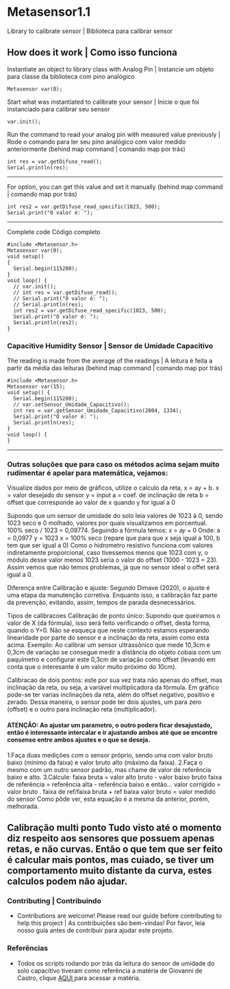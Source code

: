 # Metasensor1.1
Library to calibrate sensor | Biblioteca para calibrar sensor

## How does it work | Como isso funciona
Instantiate an object to library class with Analog Pin | Instancie um objeto para classe da biblioteca com pino analógico
```
Metasensor var(0);
```

Start what was instantiated to calibrate your sensor | Inicie o que foi instanciado para calibrar seu sensor
```
var.init();
```

Run the command to read your analog pin with measured value previously | Rode o comando para ler seu pino analógico com valor medido anteriormente (behind map command | comando map por trás)
```
int res = var.getDifuse_read();
Serial.println(res);
```
-----------------------------------------------
For option, you can get this value and set it manually (behind map command | comando map por trás)
```
int res2 = var.getDifuse_read_specific(1023, 500);
Serial.print("O valor é: ");
```
-----------------------------------------------
Complete code Código completo
```
#include <Metasensor.h>
Metasensor var(0);
void setup() 
{
  Serial.begin(115200);
}
void loop() {
  // var.init();
  // int res = var.getDifuse_read();
  // Serial.print("O valor é: ");
  // Serial.println(res);
  int res2 = var.getDifuse_read_specific(1023, 500);
  Serial.print("O valor é: ");
  Serial.println(res2);  
}
```

### Capacitive Humidity Sensor | Sensor de Umidade Capacitivo
The reading is made from the average of the readings | A leitura é feita a partir da média das leituras (behind map command | comando map por trás)
```
#include <Metasensor.h>
Metasensor var(15);
void setup() {
  Serial.begin(115200);  
  // var.setSensor_Umidade_Capacitivo();
  int res = var.getSensor_Umidade_Capacitivo(2804, 1334);
  Serial.print("O valor é: ");
  Serial.println(res);   
}
void loop() {
}
```
-----------------------------------------------
### Outras soluções que para caso os métodos acima sejam muito rudimentar é apelar para matemática, vejamos:
Visualize dados por meio de gráficos, utilize o calculo da reta, x = ay + b.
x = valor desejado do sensor
y = input
a = coef. de inclinação de reta
b = offset que corresponde ao valor de x quando y for igual a 0

Supondo que um sensor de umidade do solo leia valores de 1023 à 0, sendo 1023 seco e 0 molhado, valores por quais visualizamos em porcentual.
100% seco / 1023 = 0,09774.
Seguindo a fórmula temos:
𝑥 = 𝑎𝑦 + 0
Onde:
a = 0,0977
y = 1023
x = 100% seco (repare que para que x seja igual a 100, b tem que ser igual a 0)
Como o hidrometro resistivo funciona com valores indiretamente proporcional, caso tivessemos menos que 1023 com y, o módulo desse valor menos 1023 seria o valor do offset (1000 - 1023 = 23).
Assim vemos que não temos problemas, já que no sensor ideal o offet será igual a 0.

Diferença entre Calibração e ajuste: Segundo Dimave (2020), o ajuste é uma etapa da manutenção corretiva. Enquanto isso, a calibração faz parte da prevenção, evitando, assim, tempos de parada desnecessários.

Tipos de calibracoes
Calibração de ponto único: Supondo que queiramos o valor de X (da fórmula), isso será feito verificando o offset, desta forma, quando o Y=0.
Não se esqueça que neste contexto estamos esperando linearidade por parte do sensor e a inclinação da reta, assim como esta acima.
Exemplo: Ao calibrar um sensor ultrassônico que mede 10,3cm e 0,3cm de variação se consegue medir a distância do objeto cobaia com um paquímetro e configurar este 0,3cm de variação como offset (levando em conta que o interesante é um valor muito próximo do 10cm).

Calibracao de dois pontos: este por sua vez trata não apenas do offset, mas inclinação da reta, ou seja, a variável multiplicadora da fórmula.
Em gráfico pode-se ter varias inclinações da reta, além do offset negativo, positivo e zerado.
Dessa maneira, o sensor pode ter dois ajustes, um para zero (offset) e o outro para inclinação reta (multiplicador).
#### ATENÇÃO: Ao ajustar um parametro, o outro podera ficar desajustado, então é interessante intercalar e ir ajustando ambos até que se encontre consenso entre ambos ajustes e o que se deseja.

1.Faça duas medições com o sensor próprio, sendo uma com valor bruto baixo (mínimo da faixa) e valor bruto alto (máximo da faixa).
2.Faça o mesmo com um outro sensor padrão, mas chame de valor de referência baixo e alto.
3.Cálcule:
	faixa bruta = valor alto bruto - valor baixo bruto
	faixa de referência = referência alta - referência baixo
e então...
	valor corrigido = valor bruto . faixa de ref/faixa bruta + ref baixa
	valor bruto = valor medido do sensor
Como pôde ver, esta equação é a mesma da anterior, porém, melhorada.

Calibração multi ponto
Tudo visto até o momento diz respeito aos sensores que possuem apenas retas, e não curvas.
Então o que tem que ser feito é calcular mais pontos, mas cuiado, se tiver um comportamento muito distante da curva, estes calculos podem não ajudar.
-----------------------------------------------

### Contributing | Contribuindo
* Contributions are welcome! Please read our guide before contributing to help this project | As contribuições são bem-vindas! Por favor, leia nosso guia antes de contribuir para ajudar este projeto.
### Referências
* Todos os scripts rodando por trás da leitura do sensor de umidade do solo capacitivo tiveram como referência a matéria de Giovanni de Castro, clique <a href="https://www.robocore.net/tutoriais/leitura-umidade-solo"> AQUI </a> para acessar a matéria.
